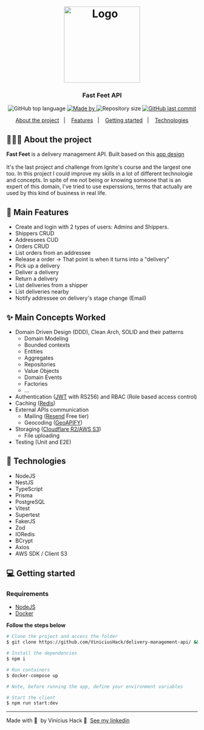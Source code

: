 <h1 align="center">
	<img alt="Logo" src="https://github.com/ViniciusHack/delivery-management-api/assets/60555584/47aef0e3-ecbb-42e5-ada5-fe416ec4910e" width="200px" />
</h1>

<h3 align="center">
Fast Feet API
</h3>

<p align="center">
  <img alt="GitHub top language" src="https://img.shields.io/github/languages/top/ViniciusHack/delivery-management-api">

  <a href="https://www.linkedin.com/in/ViniciusHack/">
    <img alt="Made by" src="https://img.shields.io/badge/made%20by-Vinícius%20Hack-gree">
  </a>
  
  <img alt="Repository size" src="https://img.shields.io/github/repo-size/ViniciusHack/delivery-management-api">
  
  <a href="https://github.com/ViniciusHack/fast-feet/commits/master">
    <img alt="GitHub last commit" src="https://img.shields.io/github/last-commit/ViniciusHack/delivery-management-api">
  </a>
</p>

<p align="center">
  <a href="#-about-the-project">About the project</a>&nbsp;&nbsp;&nbsp;|&nbsp;&nbsp;&nbsp;
  <a href="#-features">Features</a>&nbsp;&nbsp;&nbsp;|&nbsp;&nbsp;&nbsp;
  <a href="#-getting-started">Getting started</a>&nbsp;&nbsp;&nbsp;|&nbsp;&nbsp;&nbsp;
  <a href="#-technologies">Technologies</a>
</p>


## 👨🏻‍💻 About the project
**Fast Feet** is a delivery management API. Built based on this <a href="https://www.figma.com/file/hn0qGhnSHDVst7oaY3PF72/FastFeet">app design</a>
<br />
<br />
It's the last project and challenge from Ignite's course and the largest one too. In this project I could improve my skills in a lot of different technologie and concepts.
In spite of me not being or knowing someone that is an expert of this domain, I've tried to use experssions, terms that actually are used by this kind of business in real life.

## 🔨 Main Features
- Create and login with 2 types of users: Admins and Shippers.
- Shippers CRUD
- Addressees CUD
- Orders CRUD
- List orders from an addressee
- Release a order -> That point is when it turns into a "delivery"
- Pick up a delivery
- Deliver a delivery
- Return a delivery
- List deliveries from a shipper
- List deliveries nearby
- Notify addressee on delivery's stage change (Email)

## ✨ Main Concepts Worked
- Domain Driven Design (DDD), Clean Arch, SOLID and their patterns
  - Domain Modeling
  - Bounded contexts
  - Entities
  - Aggregates
  - Repositories
  - Value Objects
  - Domain Events
  - Factories
  - ...
- Authentication ([JWT](https://jwt.io/) with RS256) and RBAC (Role based access control)
- Caching ([Redis](https://redis.io/))
- External APIs communication
    - Mailing ([Resend](https://resend.com/overview) Free tier)
    - Geocoding ([GeoAPIFY](https://www.geoapify.com/geocoding-api/))
- Storaging ([Cloudflare R2/AWS S3](https://www.cloudflare.com/pt-br/developer-platform/r2/))
  - File uploading
- Testing (Unit and E2E)

## 🔧 Technologies
- NodeJS
- NestJS
- TypeScript
- Prisma
- PostgreSQL
- Vitest
- Supertest
- FakerJS
- Zod
- IORedis
- BCrypt
- Axios
- AWS SDK / Client S3

## 💻 Getting started

### Requirements

- <a href="https://nodejs.org/en/">NodeJS</a>
- <a href="[https://classic.yarnpkg.com/lang/en/docs/install/](https://docs.docker.com/engine/install/)">Docker</a>

**Follow the steps below**

```bash
# Clone the project and access the folder
$ git clone https://github.com/ViniciusHack/delivery-management-api/ && cd delivery-management-api

# Install the dependencies
$ npm i

# Run containers
$ docker-compose up

# Note, before running the app, define your environment variables

# Start the client
$ npm run start:dev
```
---

Made with 💜 &nbsp;by Vinícius Hack 👋 &nbsp;[See my linkedin](https://www.linkedin.com/in/viniciushack/)
